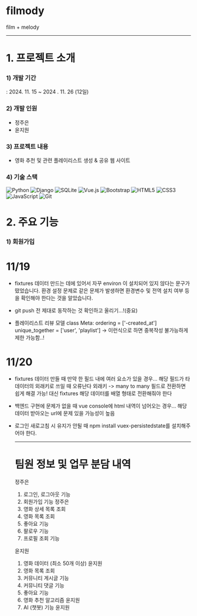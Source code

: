 # filmody

film + melody

<hr />

# 1. 프로젝트 소개

### 1) 개발 기간

   : 2024. 11. 15 ~ 2024 . 11. 26 (12일)

### 2) 개발 인원
  - 정주은
  - 윤지원

### 3) 프로젝트 내용

  - 영화 추천 및 관련 플레이리스트 생성 & 공유 웹 사이트

### 4) 기술 스택

![Python](https://img.shields.io/badge/Python-3776AB?style=for-the-badge&logo=Python&logoColor=white)
![Django](https://img.shields.io/badge/Django-092E20?style=for-the-badge&logo=Django&logoColor=white)
![SQLite](https://img.shields.io/badge/SQLite-003B57?style=for-the-badge&logo=SQLite&logoColor=white)
![Vue.js](https://img.shields.io/badge/Vue.js-4FC08D?style=for-the-badge&logo=Vue.js&logoColor=white)
![Bootstrap](https://img.shields.io/badge/Bootstrap-7952B3?style=for-the-badge&logo=Bootstrap&logoColor=white)
![HTML5](https://img.shields.io/badge/HTML5-E34F26?style=for-the-badge&logo=HTML5&logoColor=white)
![CSS3](https://img.shields.io/badge/CSS3-1572B6?style=for-the-badge&logo=CSS3&logoColor=white)
![JavaScript](https://img.shields.io/badge/JavaScript-F7DF1E?style=for-the-badge&logo=JavaScript&logoColor=black)
![Git](https://img.shields.io/badge/Git-F05032?style=for-the-badge&logo=Git&logoColor=white)


# 2. 주요 기능
### 1) 회원가입



# 11/19

- fixtures 데이터 만드는 데에 있어서 자꾸 environ 이 설치되어 있지 않다는 문구가 떴었습니다.
  환경 설정 문제로 같은 문제가 발생하면 환경변수 및 전역 설치 여부 등을 확인해야 한다는 것을 알았습니다.
- git push 전 제대로 동작하는 것 확인하고 올리기...!(중요)

- 플레이리스트 리뷰 모델
 class Meta:
        ordering = ['-created_at']
        unique_together = ['user', 'playlist']
        -> 이런식으로 하면 중복작성 불가능하게 제한 가능함..!

# 11/20
- fixtures 데이터 만들 때 만약 한 필드 내에 여러 요소가 있을 경우...
  해당 필드가 타 데이터의 외래키로 쓰일 때 오류난다
  외래키 -> many to many 필드로 전환하면 쉽게 해결 가능!
  대신 fixtures 해당 데이터를 배열 형태로 전환해줘야 한다
- 백엔드 구현에 문제가 없을 때 vue console에 html 내역이 넘어오는 경우...
  해당 데이터 받아오는 url에 문제 있을 가능성이 높음
- 로그인 새로고침 시 유지가 안될 때
  npm install vuex-persistedstate를 설치해주어야 한다.

  -----------------------------------------------------------------------------------------------------
  # 팀원 정보 및 업무 분담 내역
    정주은
    1. 로그인, 로그아웃 기능
    2. 회원가입 기능	정주은
    3. 영화 상세 목록 조회
    4. 영화 목록 조회
    5. 좋아요 기능
    6. 팔로우 기능
    7. 프로필 조회 기능
          
    윤지원
    1. 영화 데이터 (최소 50개 이상)	윤지원
    2. 영화 목록 조회
    3. 커뮤니티 게시글 기능
    4. 커뮤니티 댓글 기능
    5. 좋아요 기능	
    6. 영화 추천 알고리즘	윤지원
    7. AI (챗봇) 기능	윤지원
